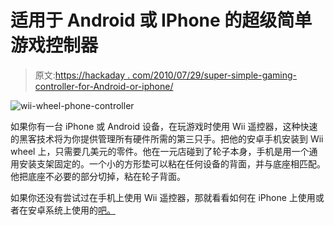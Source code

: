 # 适用于 Android 或 IPhone 的超级简单游戏控制器

> 原文:[https://hackaday . com/2010/07/29/super-simple-gaming-controller-for-Android-or-iphone/](https://hackaday.com/2010/07/29/super-simple-gaming-controller-for-android-or-iphone/)

![](../Images/c141d0ce269d3292e37ec31efbeae654.png "wii-wheel-phone-controller")

如果你有一台 iPhone 或 Android 设备，在玩游戏时使用 Wii 遥控器，这种快速的黑客技术将为你提供管理所有硬件所需的第三只手。把他的安卓手机安装到 Wii wheel 上，只需要几美元的零件。他在一元店碰到了轮子本身，手机是用一个通用安装支架固定的。一个小的方形垫可以粘在任何设备的背面，并与底座相匹配。他把底座不必要的部分切掉，粘在轮子背面。

如果你还没有尝试过在手机上使用 Wii 遥控器，那就看看如何在 iPhone 上使用或者在安卓系统上使用的[吧。](http://hackaday.com/2010/05/13/wii-remote-connectivity-for-android-devices/)